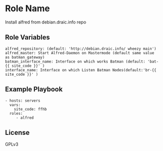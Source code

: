 Role Name
=========

Install alfred from debian.draic.info repo


Role Variables
--------------

    alfred_repository: (default: 'http://debian.draic.info/ wheezy main')
    alfred_master: Start Alfred-Daemon on Mastermode (default same value as batman_gateway)
    batman_interface_name: Interface on which works Batman (default: 'bat-{{ site_code }}' )
    interface_name: Interface on which Listen Batman Nodes(default:'br-{{ site_code }}' )


Example Playbook
----------------

    - hosts: servers
      vars:
        site_code: ffhb
      roles:
         - alfred

License
-------

GPLv3
